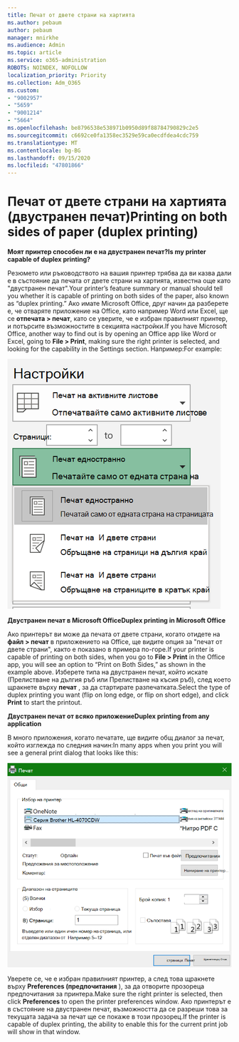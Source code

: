 ```yaml
---
title: Печат от двете страни на хартията
ms.author: pebaum
author: pebaum
manager: mnirkhe
ms.audience: Admin
ms.topic: article
ms.service: o365-administration
ROBOTS: NOINDEX, NOFOLLOW
localization_priority: Priority
ms.collection: Adm_O365
ms.custom:
- "9002957"
- "5659"
- "9001214"
- "5664"
ms.openlocfilehash: be8796538e538971b0950d89f88784790829c2e5
ms.sourcegitcommit: c6692ce0fa1358ec3529e59ca0ecdfdea4cdc759
ms.translationtype: MT
ms.contentlocale: bg-BG
ms.lasthandoff: 09/15/2020
ms.locfileid: "47801866"
---
```

# <a name="printing-on-both-sides-of-paper-duplex-printing"></a><span data-ttu-id="9936a-102">Печат от двете страни на хартията (двустранен печат)</span><span class="sxs-lookup"><span data-stu-id="9936a-102">Printing on both sides of paper (duplex printing)</span></span>

<span data-ttu-id="9936a-103">**Моят принтер способен ли е на двустранен печат?**</span><span class="sxs-lookup"><span data-stu-id="9936a-103">**Is my printer capable of duplex printing?**</span></span>

<span data-ttu-id="9936a-104">Резюмето или ръководството на вашия принтер трябва да ви казва дали е в състояние да печата от двете страни на хартията, известна още като "двустранен печат".</span><span class="sxs-lookup"><span data-stu-id="9936a-104">Your printer’s feature summary or manual should tell you whether it is capable of printing on both sides of the paper, also known as “duplex printing.”</span></span> <span data-ttu-id="9936a-105">Ако имате Microsoft Office, друг начин да разберете е, че отваряте приложение на Office, като например Word или Excel, ще се **отпечата > печат**, като се уверите, че е избран правилният принтер, и потърсите възможностите в секцията настройки.</span><span class="sxs-lookup"><span data-stu-id="9936a-105">If you have Microsoft Office, another way to find out is by opening an Office app like Word or Excel, going to **File > Print**, making sure the right printer is selected, and looking for the capability in the Settings section.</span></span> <span data-ttu-id="9936a-106">Например:</span><span class="sxs-lookup"><span data-stu-id="9936a-106">For example:</span></span> 

![Настройки на принтера](media/print-settings.png)

<span data-ttu-id="9936a-108">**Двустранен печат в Microsoft Office**</span><span class="sxs-lookup"><span data-stu-id="9936a-108">**Duplex printing in Microsoft Office**</span></span>

<span data-ttu-id="9936a-109">Ако принтерът ви може да печата от двете страни, когато отидете на **файл > печат** в приложението на Office, ще видите опция за "печат от двете страни", както е показано в примера по-горе.</span><span class="sxs-lookup"><span data-stu-id="9936a-109">If your printer is capable of printing on both sides, when you go to **File > Print** in the Office app, you will see an option to “Print on Both Sides,” as shown in the example above.</span></span>  <span data-ttu-id="9936a-110">Изберете типа на двустранен печат, който искате (Прелистване на дългия ръб или Прелистване на късия ръб), след което щракнете върху **печат** , за да стартирате разпечатката.</span><span class="sxs-lookup"><span data-stu-id="9936a-110">Select the type of duplex printing you want (flip on long edge, or flip on short edge), and click **Print** to start the printout.</span></span>

<span data-ttu-id="9936a-111">**Двустранен печат от всяко приложение**</span><span class="sxs-lookup"><span data-stu-id="9936a-111">**Duplex printing from any application**</span></span>

<span data-ttu-id="9936a-112">В много приложения, когато печатате, ще видите общ диалог за печат, който изглежда по следния начин:</span><span class="sxs-lookup"><span data-stu-id="9936a-112">In many apps when you print you will see a general print dialog that looks like this:</span></span> 

![Диалогов прозорец ' ' печат ' '](media/print-dialog.png)

<span data-ttu-id="9936a-114">Уверете се, че е избран правилният принтер, а след това щракнете върху **Preferences (предпочитания** ), за да отворите прозореца предпочитания за принтера.</span><span class="sxs-lookup"><span data-stu-id="9936a-114">Make sure the right printer is selected, then click **Preferences** to open the printer preferences window.</span></span> <span data-ttu-id="9936a-115">Ако принтерът е в състояние на двустранен печат, възможността да се разреши това за текущата задача за печат ще се покаже в този прозорец.</span><span class="sxs-lookup"><span data-stu-id="9936a-115">If the printer is capable of duplex printing, the ability to enable this for the current print job will show in that window.</span></span>
